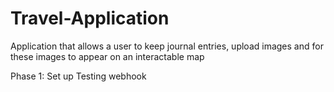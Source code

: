 # Travel-Application
Application that allows a user to keep journal entries, upload images and for these images to appear on an interactable map

Phase 1: Set up
Testing webhook
